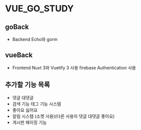 # VUE_GO_STUDY

## goBack
- Backend Echo와 gorm 
## vueBack
- Frontend Nuxt 3와 Vuetify 3 사용 firebase Authentication 사용

## 추가할 기능 목록
- 댓글 대댓글
- 검색 기능 태그 기능 시스템
- 좋아요 싫어요
- 알림 시스템 (소켓 사용)(다른 사용자 댓글 대댓글 좋아요)
- 게시판 페이징 기능 
